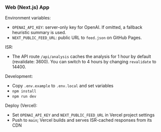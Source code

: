 ### Web (Next.js) App

Environment variables:
- `OPENAI_API_KEY`: server-only key for OpenAI. If omitted, a fallback heuristic summary is used.
- `NEXT_PUBLIC_FEED_URL`: public URL to `feed.json` on GitHub Pages.

ISR:
- The API route `/api/analysis` caches the analysis for 1 hour by default (revalidate: 3600). You can switch to 4 hours by changing `revalidate` to 14400.

Development:
- Copy `.env.example` to `.env.local` and set variables
- `npm install`
- `npm run dev`

Deploy (Vercel):
- Set `OPENAI_API_KEY` and `NEXT_PUBLIC_FEED_URL` in Vercel project settings
- Push to `main`; Vercel builds and serves ISR-cached responses from its CDN 